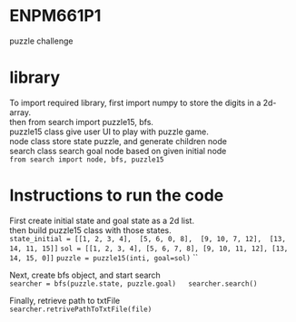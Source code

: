 # ENPM661P1
puzzle challenge  

# library 
To import required library, first import numpy to store the digits in a 2d-array.  
then from search import puzzle15, bfs.  
puzzle15 class give user UI to play with puzzle game.  
node class store state puzzle, and generate children node  
search class search goal node based on given initial node  
`from search import node, bfs, puzzle15`  

# Instructions to run the code
First create initial state and goal state as a 2d list.  
then build puzzle15 class with those states.  
`state_initial = [[1, 2, 3, 4], 
                [5, 6, 0, 8], 
                [9, 10, 7, 12], 
                [13, 14, 11, 15]]`
`sol = [[1, 2, 3, 4],
       [5, 6, 7, 8],
       [9, 10, 11, 12],
       [13, 14, 15, 0]]`
`puzzle = puzzle15(inti, goal=sol)`
``

Next, create bfs object, and start search  
`searcher = bfs(puzzle.state, puzzle.goal)  
searcher.search()`  

Finally, retrieve path to txtFile  
`searcher.retrivePathToTxtFile(file)`